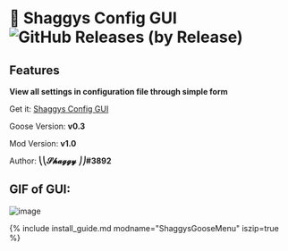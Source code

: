 # 🙂 Shaggys Config GUI ![GitHub Releases (by Release)](https://img.shields.io/github/downloads/desktopgooseunofficial/resourcehub/ShaggyMenu-1.0/total?logo=github)

## Features

**View all settings in configuration file through simple form**

Get it: [Shaggys Config GUI](https://github.com/DesktopGooseUnofficial/ResourceHub/releases/download/ShaggyMenu-1.0/ShaggysGooseMenu.zip)

Goose Version: **v0.3**

Mod Version: **v1.0**

Author: **⎝⎝𝓢𝓱𝓪𝓰𝓰𝔂 ⎠⎠#3892**

## GIF of GUI:

![image](https://i.imgur.com/IU2SuR4.gif)

{% include install_guide.md modname="ShaggysGooseMenu" iszip=true %}
